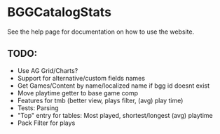 # BGGCatalogStats

See the help page for documentation on how to use the website.

## TODO:
- Use AG Grid/Charts?
- Support for alternative/custom fields names
- Get Games/Content by name/localized name if bgg id doesnt exist
- Move playtime getter to base game comp
- Features for tmb (better view, plays filter, (avg) play time)
- Tests: Parsing
- "Top" entry for tables: Most played, shortest/longest (avg) playtime
- Pack Filter for plays
